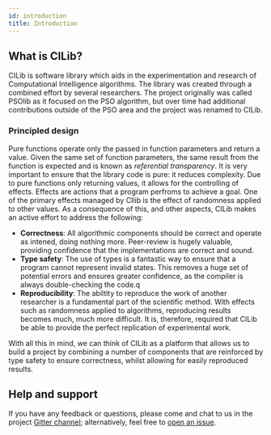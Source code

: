 ```yaml
---
id: introduction
title: Introduction
---
```


## What is CILib?

CILib is software library which aids in the experimentation and research of Computational Intelligence algorithms.
The library was created through a combined effort by several researchers.
The project originally was called PSOlib as it focused on the PSO algorithm, but over time had additional contributions outside of the PSO area and the project was renamed to CILib.

### Principled design

Pure functions operate only the passed in function parameters and return a value.
Given the same set of function parameters, the same result from the function is expected and is known as _referential transparency_.
It is very important to ensure that the library code is pure: it reduces complexity.
Due to pure functions only returning values, it allows for the controlling of effects.
Effects are actions that a program perfroms to achieve a goal.
One of the primary effects managed by CIlib is the effect of randomness applied to other values.
As a consequence of this, and other aspects, CILib makes an active effort to address the following:

- **Correctness**: All algorithmic components should be correct and operate as intened, doing nothing more.
  Peer-review is hugely valuable, providing confidence that the implementations are correct and sound.
- **Type safety**: The use of types is a fantastic way to ensure that a program cannot represent invalid states.
  This removes a huge set of potential errors and ensures greater confidence, as the compiler is always double-checking the code.q
- **Reproducibility**: The abiltity to reproduce the work of another researcher is a fundamental part of the scientific method.
  With effects such as randomness applied to algorithms, reproducing results becomes much, much more difficult.
  It is, therefore, required that CILib be able to provide the perfect replication of experimental work.

With all this in mind, we can think of CILib as a platform that allows us to build a project by combining a number of components that are reinforced by type safety to ensure correctness, whilst allowing for easily reproduced results.


## Help and support

If you have any feedback or questions, please come and chat to us in the project [Gitter channel](4); alternatively, feel free to [open an issue](5).


[1]: https://underscore.io/training/courses/essential-scala/
[2]: https://underscore.io/training/courses/advanced-scala/
[3]: https://underscore.io/
[4]: https://gitter.im/ciren/cilib
[5]: https://github.com/ciren/cilib/issues/new/choose
